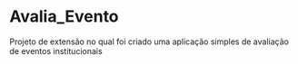 # Avalia_Evento
Projeto de extensão no qual foi criado uma aplicação simples de avaliação de eventos institucionais
